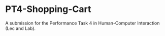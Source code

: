 # PT4-Shopping-Cart
A submission for the Performance Task 4 in Human-Computer Interaction (Lec and Lab).
